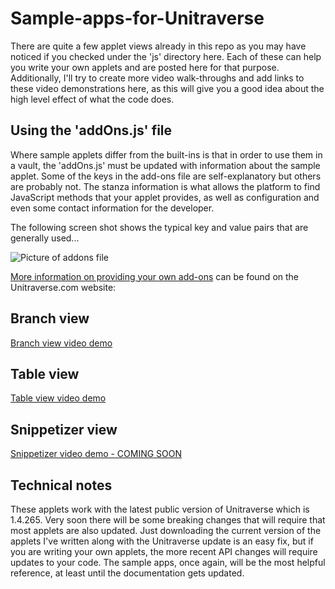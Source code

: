 # Sample-apps-for-Unitraverse

There are quite a few applet views already in this repo as you may have noticed if you checked under the 'js' directory here. Each of these can help you write your own applets and are posted here for that purpose. Additionally, I'll try to create more video walk-throughs and add links to these video demonstrations here, as this will give you a good idea about the high level effect of what the code does.

## Using the 'addOns.js' file

Where sample applets differ from the built-ins is that in order to use them in a vault, the 'addOns.js' must be updated with information about the sample applet. Some of the keys in the add-ons file are self-explanatory but others are probably not. The stanza information is what allows the platform to find JavaScript methods that your applet provides, as well as configuration and even some contact information for the developer.

The following screen shot shows the typical key and value pairs that are generally used...

![Picture of addons file](http://www.unitraverse.info/Bradley_Pliam/graphics/addons-stanza-scrn-shot.png)

[More information on providing your own add-ons](http://unitraverse.com/products/ud-app/v1.4/sec-13-docs.html#addons_dev) can be found on the Unitraverse.com website:

## Branch view
[Branch view video demo](https://www.youtube.com/watch?v=r6FKeMApMJc)

## Table view
[Table view video demo](https://www.youtube.com/watch?v=f6OBiGN-c08)

## Snippetizer view
[Snippetizer video demo - COMING SOON](https://github.com/bradleyap/Sample-apps-for-Unitraverse/edit/main/README.md)

## Technical notes
These applets work with the latest public version of Unitraverse which is 1.4.265. Very soon there will be some breaking changes that will require that most applets are also updated. Just downloading the current version of the applets I've written along with the Unitraverse update is an easy fix, but if you are writing your own applets, the more recent API changes will require updates to your code. The sample apps, once again, will be the most helpful reference, at least until the documentation gets updated. 
